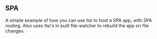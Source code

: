 ## SPA
A simple example of how you can use Itsi to host a SPA app, with SPA routing.
Also uses Itsi's in built file-watcher to rebuild the app on file changes.
